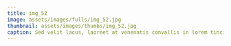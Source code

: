 ```yaml
--- 
title: img_52
image: assets/images/fulls/img_52.jpg 
thumbnail: assets/images/thumbs/img_52.jpg 
caption: Sed velit lacus, laoreet at venenatis convallis in lorem tincidunt. 
--- 
```

